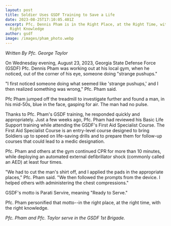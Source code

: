 ```yaml
---
layout: post
title: Soldier Uses GSDF Training to Save a Life
date: 2023-08-25T17:10:05.401Z
excerpt: Pfc. Dennis Pham is in the Right Place, at the Right Time, with the
  Right Knowledge
author: gsdf
image: /images/pham_photo.webp
---
```

*Written By Pfc. George Taylor*

On Wednesday evening, August 23, 2023, Georgia State Defense Force (GSDF) Pfc. Dennis Pham was working out at his local gym, when he noticed, out of the corner of his eye, someone doing "strange pushups." 

"I first noticed someone doing what seemed like 'strange pushups,' and I then realized something was wrong," Pfc. Pham said. 

Pfc Pham jumped off the treadmill to investigate further and found a man, in his mid-50s, blue in the face, gasping for air. The man had no pulse.  

Thanks to Pfc. Pham's GSDF training, he responded quickly and appropriately. Just a few weeks ago, Pfc. Pham had reviewed his Basic Life Support training while attending the GSDF's First Aid Specialist Course. The First Aid Specialist Course is an entry-level course designed to bring Soldiers up to speed on life-saving drills and to prepare them for follow-up courses that could lead to a medic designation.

Pfc. Pham and others at the gym continued CPR for more than 10 minutes, while deploying an automated external defibrillator shock (commonly called an AED) at least four times. 

 "We had to cut the man's shirt off, and I applied the pads in the appropriate places," Pfc. Pham said. "We then followed the prompts from the device. I helped others with administering the chest compressions."

GSDF's motto is Parati Servire, meaning "Ready to Serve."

Pfc. Pham personified that motto--in the right place, at the right time, with the right knowledge.

*Pfc. Pham and Pfc. Taylor serve in the GSDF 1st Brigade.*